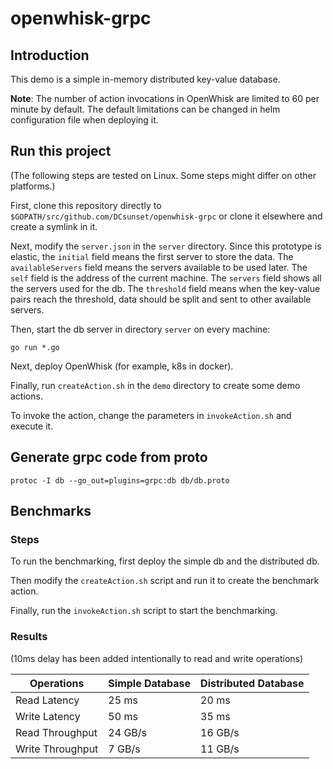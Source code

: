 # openwhisk-grpc

## Introduction

This demo is a simple in-memory distributed key-value database.

**Note**:
The number of action invocations in OpenWhisk are limited to 60 per minute by default.
The default limitations can be changed in helm configuration file when deploying it.


## Run this project

(The following steps are tested on Linux.
Some steps might differ on other platforms.)

First, clone this repository directly to `$GOPATH/src/github.com/DCsunset/openwhisk-grpc`
or clone it elsewhere and create a symlink in it.

Next, modify the `server.json` in the `server` directory.
Since this prototype is elastic,
the `initial` field means the first server to store the data.
The `availableServers` field means the servers available to be used later.
The `self` field is the address of the current machine.
The `servers` field shows all the servers used for the db.
The `threshold` field means when the key-value pairs reach the threshold,
data should be split and sent to other available servers.

Then, start the db server in directory `server` on every machine:

```
go run *.go
```

Next, deploy OpenWhisk (for example, k8s in docker).

Finally, run `createAction.sh` in the `demo` directory to create some demo actions.

To invoke the action, change the parameters in `invokeAction.sh` and execute it.

## Generate grpc code from proto

```
protoc -I db --go_out=plugins=grpc:db db/db.proto
```

## Benchmarks

### Steps

To run the benchmarking, first deploy the simple db and the distributed db.

Then modify the `createAction.sh` script and run it to create the benchmark action.

Finally, run the `invokeAction.sh` script to start the benchmarking.

### Results

(10ms delay has been added intentionally to read and write operations)

| Operations       | Simple Database | Distributed Database |
| ---------------- | --------------- | -------------------- |
| Read Latency     | 25 ms           | 20 ms                |
| Write Latency    | 50 ms           | 35 ms                |
| Read Throughput  | 24 GB/s         | 16 GB/s              |
| Write Throughput | 7 GB/s          | 11 GB/s              |

